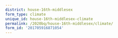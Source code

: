 ```yaml
---
district: house-16th-middlesex
form_type: climate
unique_id: house-16th-middlesex-climate
permalink: /2020bq/house-16th-middlesex/climate/
form_id: '201705916871054'
---
```

